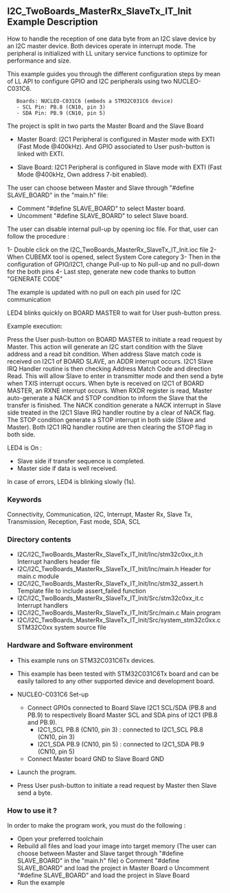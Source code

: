 ## <b>I2C_TwoBoards_MasterRx_SlaveTx_IT_Init Example Description</b> 

How to handle the reception of one data byte from an I2C slave device
by an I2C master device. Both devices operate in interrupt mode. The peripheral
is initialized with LL unitary service functions to optimize for performance
and size.

This example guides you through the different configuration steps by mean of LL API
to configure GPIO and I2C peripherals using two NUCLEO-C031C6.

       Boards: NUCLEO-C031C6 (embeds a STM32C031C6 device)
       - SCL Pin: PB.8 (CN10, pin 3)
       - SDA Pin: PB.9 (CN10, pin 5)

The project is split in two parts the Master Board and the Slave Board

- Master Board:
  I2C1 Peripheral is configured in Master mode with EXTI (Fast Mode @400kHz).
  And GPIO associated to User push-button is linked with EXTI.

- Slave Board:
  I2C1 Peripheral is configured in Slave mode with EXTI (Fast Mode @400kHz, Own address 7-bit enabled).

The user can choose between Master and Slave through "#define SLAVE_BOARD"
in the "main.h" file:

- Comment "#define SLAVE_BOARD" to select Master board.
- Uncomment "#define SLAVE_BOARD" to select Slave board.

The user can disable internal pull-up by opening ioc file.
For that, user can follow the procedure :

1- Double click on the I2C_TwoBoards_MasterRx_SlaveTx_IT_Init.ioc file
2- When CUBEMX tool is opened, select System Core category
3- Then in the configuration of GPIO/I2C1, change Pull-up to No pull-up and no pull-down for the both pins
4- Last step, generate new code thanks to button "GENERATE CODE"

The example is updated with no pull on each pin used for I2C communication

LED4 blinks quickly on BOARD MASTER to wait for User push-button press.

Example execution:

Press the User push-button on BOARD MASTER to initiate a read request by Master.
This action will generate an I2C start condition with the Slave address and a read bit condition.
When address Slave match code is received on I2C1 of BOARD SLAVE, an ADDR interrupt occurs.
I2C1 Slave IRQ Handler routine is then checking Address Match Code and direction Read.
This will allow Slave to enter in transmitter mode and then send a byte when TXIS interrupt occurs.
When byte is received on I2C1 of BOARD MASTER, an RXNE interrupt occurs.
When RXDR register is read, Master auto-generate a NACK and STOP condition
to inform the Slave that the transfer is finished.
The NACK condition generate a NACK interrupt in Slave side treated in the I2C1 Slave IRQ handler routine by a clear of NACK flag.
The STOP condition generate a STOP interrupt in both side (Slave and Master). Both I2C1 IRQ handler routine are then
clearing the STOP flag in both side.

LED4 is On :

- Slave side if transfer sequence is completed.
- Master side if data is well received.

In case of errors, LED4 is blinking slowly (1s).

### <b>Keywords</b>

Connectivity, Communication, I2C, Interrupt, Master Rx, Slave Tx, Transmission, Reception, Fast mode, SDA, SCL

### <b>Directory contents</b> 

  - I2C/I2C_TwoBoards_MasterRx_SlaveTx_IT_Init/Inc/stm32c0xx_it.h          Interrupt handlers header file
  - I2C/I2C_TwoBoards_MasterRx_SlaveTx_IT_Init/Inc/main.h                  Header for main.c module
  - I2C/I2C_TwoBoards_MasterRx_SlaveTx_IT_Init/Inc/stm32_assert.h          Template file to include assert_failed function
  - I2C/I2C_TwoBoards_MasterRx_SlaveTx_IT_Init/Src/stm32c0xx_it.c          Interrupt handlers
  - I2C/I2C_TwoBoards_MasterRx_SlaveTx_IT_Init/Src/main.c                  Main program
  - I2C/I2C_TwoBoards_MasterRx_SlaveTx_IT_Init/Src/system_stm32c0xx.c      STM32C0xx system source file

### <b>Hardware and Software environment</b>

  - This example runs on STM32C031C6Tx devices.

  - This example has been tested with STM32C031C6Tx board and can be
    easily tailored to any other supported device and development board.

  - NUCLEO-C031C6 Set-up

    - Connect GPIOs connected to Board Slave I2C1 SCL/SDA (PB.8 and PB.9)
    to respectively Board Master SCL and SDA pins of I2C1 (PB.8 and PB.9).
      - I2C1_SCL  PB.8 (CN10, pin 3) : connected to I2C1_SCL PB.8 (CN10, pin 3)
      - I2C1_SDA  PB.9 (CN10, pin 5) : connected to I2C1_SDA PB.9 (CN10, pin 5)
    - Connect Master board GND to Slave Board GND

  - Launch the program.
  - Press User push-button to initiate a read request by Master
      then Slave send a byte.

### <b>How to use it ?</b>

In order to make the program work, you must do the following :

 - Open your preferred toolchain
 - Rebuild all files and load your image into target memory (The user can choose between Master
   and Slave target through "#define SLAVE_BOARD" in the "main.h" file)
    o Comment "#define SLAVE_BOARD" and load the project in Master Board
    o Uncomment "#define SLAVE_BOARD" and load the project in Slave Board
 - Run the example
